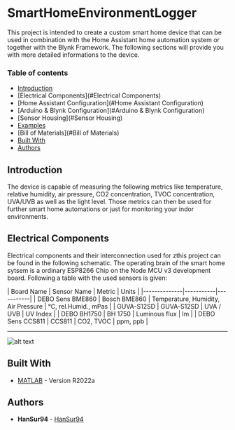 # SmartHomeEnvironmentLogger
This project is intended to create a custom smart home device that can be used in combination with the Home Assistant home automation system or together with the Blynk Framework. The following sections will provide you with more detailed informations to the device.

### Table of contents
* [Introduction](#Introduction)
* [Electrical Components](#Electrical Components)
* [Home Assistant Configuration](#Home Assistant Configuration)
* [Arduino & Blynk Configuration](#Arduino & Blynk Configuration)
* [Sensor Housing](#Sensor Housing)
* [Examples](#Examples)
* [Bill of Materials](#Bill of Materials)
* [Built With](#built-with)
* [Authors](#authors)

## Introduction

The device is capable of measuring the following metrics like temperature, relative humidity, air pressure, CO2 concentration, TVOC concentration, UVA/UVB as well as the light level. Those metrics can then be used for further smart home automations or just for monitoring your indor environments.

## Electrical Components

Electrical components and their interconnection used for zthis project can be found in the following schematic. The operating brain of the smart home sytsem is a ordinary ESP8266 Chip on the Node MCU v3 development board. Following a table with the used sensors is given:

| Board Name | Sensor Name  | Metric     | Units |
|--------------|-----------|-----------|
| DEBO Sens BME860  | Bosch BME860 | Temperature, Humidity, Air Pressure | °C, rel.Humid., mPas   |
| GUVA-S12SD        | GUVA-S12SD   | UVA / UVB                           | UV Index               |
| DEBO BH1750       | BH 1750      | Luminous flux                       | lm                     |
| DEBO Sens CCS811  | CCS811       | CO2, TVOC                           | ppm, ppb               | 


---------

![alt text](https://github.com/HanSur94/ARTNet/blob/main/gif_1.gif)

## Built With

* [MATLAB](https://www.mathworks.com/products/matlab.html) - Version R2022a

## Authors

* **HanSur94** - [HanSur94](https://github.com/HanSur94)

